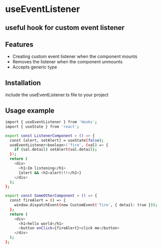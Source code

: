 # useEventListener
## useful hook for custom event listener

## Features
- Creating custom event listener when the component mounts
- Removes the listener when the component unmounts
- Accepts generic type

## Installation

include the useEventListener.ts file to your project


## Usage example
```sh
import { useEventListener } from 'Hooks';
import { useState } from 'react';

export const ListenerComponent = () => {
  const [alert, setAlert] = useState(false);
  useEventListener<boolean>('fire', (val) => {
    if (val.detail) setAlert(val.detail);
  });
  return (
    <div>
      <h1>Im listening</h1>
      {alert && <h2>alert!!!</h2>}
    </div>
  );
};

export const SomeOtherComponent = () => {
  const fireAlert = () => {
    window.dispatchEvent(new CustomEvent('fire', { detail: true }));
  };
  return (
    <div>
      <h1>hello world</h1>
      <button onClick={fireAlert}>click me</button>
    </div>
  );
};
```
